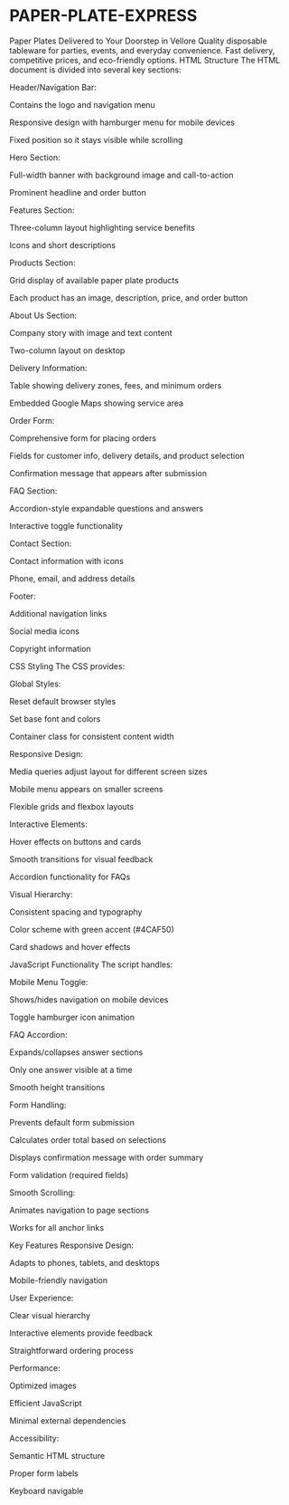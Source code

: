 # PAPER-PLATE-EXPRESS
Paper Plates Delivered to Your Doorstep in Vellore Quality disposable tableware for parties, events, and everyday convenience. Fast delivery, competitive prices, and eco-friendly options. 
HTML Structure
The HTML document is divided into several key sections:

Header/Navigation Bar:

Contains the logo and navigation menu

Responsive design with hamburger menu for mobile devices

Fixed position so it stays visible while scrolling

Hero Section:

Full-width banner with background image and call-to-action

Prominent headline and order button

Features Section:

Three-column layout highlighting service benefits

Icons and short descriptions

Products Section:

Grid display of available paper plate products

Each product has an image, description, price, and order button

About Us Section:

Company story with image and text content

Two-column layout on desktop

Delivery Information:

Table showing delivery zones, fees, and minimum orders

Embedded Google Maps showing service area

Order Form:

Comprehensive form for placing orders

Fields for customer info, delivery details, and product selection

Confirmation message that appears after submission

FAQ Section:

Accordion-style expandable questions and answers

Interactive toggle functionality

Contact Section:

Contact information with icons

Phone, email, and address details

Footer:

Additional navigation links

Social media icons

Copyright information

CSS Styling
The CSS provides:

Global Styles:

Reset default browser styles

Set base font and colors

Container class for consistent content width

Responsive Design:

Media queries adjust layout for different screen sizes

Mobile menu appears on smaller screens

Flexible grids and flexbox layouts

Interactive Elements:

Hover effects on buttons and cards

Smooth transitions for visual feedback

Accordion functionality for FAQs

Visual Hierarchy:

Consistent spacing and typography

Color scheme with green accent (#4CAF50)

Card shadows and hover effects

JavaScript Functionality
The script handles:

Mobile Menu Toggle:

Shows/hides navigation on mobile devices

Toggle hamburger icon animation

FAQ Accordion:

Expands/collapses answer sections

Only one answer visible at a time

Smooth height transitions

Form Handling:

Prevents default form submission

Calculates order total based on selections

Displays confirmation message with order summary

Form validation (required fields)

Smooth Scrolling:

Animates navigation to page sections

Works for all anchor links

Key Features
Responsive Design:

Adapts to phones, tablets, and desktops

Mobile-friendly navigation

User Experience:

Clear visual hierarchy

Interactive elements provide feedback

Straightforward ordering process

Performance:

Optimized images

Efficient JavaScript

Minimal external dependencies

Accessibility:

Semantic HTML structure

Proper form labels

Keyboard navigable
